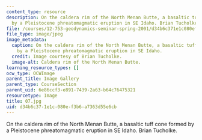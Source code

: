 ```yaml
---
content_type: resource
description: On the caldera rim of the North Menan Butte, a basaltic tuff cone formed
  by a Pleistocene phreatomagmatic eruption in SE Idaho. Brian Tucholke.
file: /courses/12-753-geodynamics-seminar-spring-2001/d34b6c371e1c080ef3b6a7363d55e6cb_07.jpg
file_type: image/jpeg
image_metadata:
  caption: On the caldera rim of the North Menan Butte, a basaltic tuff cone formed
    by a Pleistocene phreatomagmatic eruption in SE Idaho.
  credit: Image courtesy of Brian Tucholke.
  image-alt: Caldera rim of the North Menan Butte.
learning_resource_types: []
ocw_type: OCWImage
parent_title: Image Gallery
parent_type: CourseSection
parent_uid: 6e86ccf3-e891-7439-2a63-b64c76475321
resourcetype: Image
title: 07.jpg
uid: d34b6c37-1e1c-080e-f3b6-a7363d55e6cb
---
```

On the caldera rim of the North Menan Butte, a basaltic tuff cone formed by a Pleistocene phreatomagmatic eruption in SE Idaho. Brian Tucholke.

